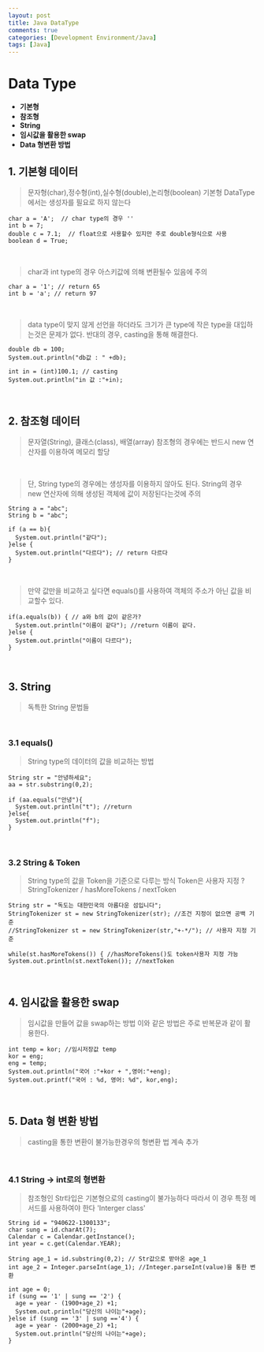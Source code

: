 ```yaml
---
layout: post
title: Java DataType
comments: true
categories: [Development Environment/Java]
tags: [Java]
---
```


# Data Type

* __기본형__
* __참조형__
* __String__
* __임시값을 활용한 swap__
* __Data 형변환 방법__

## 1. 기본형 데이터
> 문자형(char),정수형(int),실수형(double),논리형(boolean)
> 기본형 DataType에서는 생성자를 필요로 하지 않는다
```{.java}
char a = 'A';  // char type의 경우 ''
int b = 7;
double c = 7.1;  // float으로 사용할수 있지만 주로 double형식으로 사용
boolean d = True;
```

<br>

> char과 int type의 경우  아스키값에 의해 변환될수 있음에 주의
```{.java}
char a = '1'; // return 65
int b = 'a'; // return 97
```

<br>

> data type이 맞지 않게 선언을 하더라도 크기가 큰 type에 작은 type을 대입하는것은 문제가 없다.
> 반대의 경우, casting을 통해 해결한다.
```{.java}
double db = 100;
System.out.println("db값 : " +db);

int in = (int)100.1; // casting
System.out.println("in 값 :"+in);
```

<br>

## 2. 참조형 데이터
> 문자열(String), 클래스(class), 배열(array)
> 참조형의 경우에는 반드시 new 연산자를 이용하여 메모리 할당

<br>

> 단, String type의 경우에는 생성자를 이용하지 않아도 된다.
> String의 경우 new 연산자에 의해 생성된 객체에 값이 저장된다는것에 주의
```{.java}
String a = "abc";
String b = "abc";

if (a == b){
  System.out.println("같다");
}else {
  System.out.println("다르다"); // return 다르다
}
```

<br>

> 만약 값만을 비교하고 싶다면 equals()를 사용하여 객체의 주소가 아닌 값을 비교할수 있다.
```{.java}
if(a.equals(b)) { // a와 b의 값이 같은가?
  System.out.println("이름이 같다"); //return 이름이 같다.
}else {
  System.out.println("이름이 다르다");
}
```

<br>

## 3. String
> 독특한 String 문법들

<br>

### 3.1 equals()
>String type의 데이터의 값을 비교하는 방법
```{.java}
String str = "안녕하세요";
aa = str.substring(0,2);

if (aa.equals("안녕"){
  System.out.println("t"); //return
}else{
  System.out.println("f");
}
```
<br>

### 3.2 String & Token
> String type의 값을 Token을 기준으로 다루는 방식
> Token은 사용자 지정 ?
> StringTokenizer / hasMoreTokens / nextToken
```{.java}
String str = "독도는 대한민국의 아름다운 섬입니다";
StringTokenizer st = new StringTokenizer(str); //조건 지정이 없으면 공백 기준
//StringTokenizer st = new StringTokenizer(str,"+-*/"); // 사용자 지정 기준

while(st.hasMoreTokens()) { //hasMoreTokens()도 token사용자 지정 가능
System.out.println(st.nextToken()); //nextToken
```
<br>

## 4. 임시값을 활용한 swap
> 임시값을 만들어 값을 swap하는 방법
> 이와 같은 방법은 주로 반복문과 같이 활용한다.
```{.java}
int temp = kor; //임시저장값 temp
kor = eng;
eng = temp;
System.out.println("국어 :"+kor + ",영어:"+eng);
System.out.printf("국어 : %d, 영어: %d", kor,eng);
```
<br>

## 5. Data 형 변환 방법
> casting을 통한 변환이 불가능한경우의 형변환 법
> 계속 추가

<br>

### 4.1 String -> int로의 형변환
> 참조형인 Str타입은 기본형으로의 casting이 불가능하다
> 따라서 이 경우 특정 메서드를 사용하여야 한다
> 'Interger class'
```{.java}
String id = "940622-1300133";
char sung = id.charAt(7);
Calendar c = Calendar.getInstance();
int year = c.get(Calendar.YEAR);

String age_1 = id.substring(0,2); // Str값으로 받아온 age_1
int age_2 = Integer.parseInt(age_1); //Integer.parseInt(value)을 통한 변환

int age = 0;
if (sung == '1' | sung == '2') {
  age = year - (1900+age_2) +1;
  System.out.println("당신의 나이는"+age);
}else if (sung == '3' | sung =='4') {
  age = year - (2000+age_2) +1;
  System.out.println("당신의 나이는"+age);
}
```
